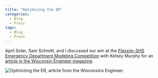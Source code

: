 ```yaml
---
title: "Optimizing the ER"
categories:
  - Blog
  - Press
tags:
  - Blog
  - Press
---
```


April Soler, Sam Schmitt, and I discussed our win at the [Flexsim-SHS Emergency Department Modeling Competition](/2015-03-31-SHS-FlexSim) with Kelsey Murphy for an [article in the Wisconsin Engineer magazine](https://search.library.wisc.edu/digital/AFJAZLALE6WG558O/pages/AFSPWRZMI6BFAZ9B).

<img src="{{ site.url }}{{ site.baseurl }}/assets/post_assets/2015-Wisconsin-Engineer/optimizing_the_er.jpg" alt="Optimizing the ER, article from the Wisconsins Engineer." >
